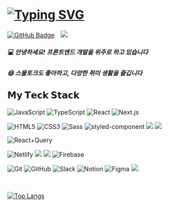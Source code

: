 [![Typing SVG](https://readme-typing-svg.herokuapp.com?font=Lilita+One&size=35&pause=1000&color=E8BFB1&background=FEE9D200&vCenter=true&width=600&height=35&lines=Hi+!+I'm+wonkyung+Min;%23GrowTogether+%23GoodCommunicator)](https://git.io/typing-svg)
===
[![GitHub Badge](https://img.shields.io/badge/-@lolWK-181717?logo=GitHub&logoColor=white&link=https://github.com/lolWK)](https://github.com/lolWK)
<a href="mailto:mwk0725@gmail.com">
  <img 
     src="https://img.shields.io/badge/Gmail-white?logo=Gmail&logoColor=EA4335&link=mailto:mwk0725@gmail.com"
     style="height : auto; margin-left : 10px; margin-right : 10px;"
   />
</a>



##### :computer: 안녕하세요! 프론트엔드 개발을 위주로 하고 있습니다

##### 😄 스몰토크도 좋아하고, 다양한 취미 생활을 즐깁니다

## 𝗠𝘆 𝗧𝗲𝗰𝗸 𝗦𝘁𝗮𝗰𝗸
![JavaScript](https://img.shields.io/badge/-JavaScript-%23F7DF1C?style=flat-square&logo=javascript&logoColor=000000&labelColor=%23F7DF1C&color=%23FFCE5A)
![TypeScript](https://img.shields.io/badge/-TypeScript-007ACC?style=flat-square&logo=typescript&logoColor=white)
![React](https://img.shields.io/badge/-React-%23282C34?style=flat-square&logo=react)
![Next.js](https://img.shields.io/badge/-Next.js-000000?style=flat-square&logo=Next.js&logoColor=white)

![HTML5](https://img.shields.io/badge/-HTML5-%23E44D27?style=flat-square&logo=html5&logoColor=ffffff)
![CSS3](https://img.shields.io/badge/-CSS3-%231572B6?style=flat-square&logo=css3)
![Sass](https://img.shields.io/badge/-Sass-%23CC6699?style=flat-square&logo=sass&logoColor=ffffff)
![styled-component](https://img.shields.io/badge/-styled--components-DB7093?style=flat-square&logo=styled-components&logoColor=%23ffffff)
<img src="https://img.shields.io/badge/Tailwind CSS-06B6D4?style=flat-square&logo=Tailwind CSS&logoColor=white"/>
<img src="https://img.shields.io/badge/shadcn/ui-000000?style=flat-square&logo=shadcn/ui&logoColor=white"/>

![React+Query](https://img.shields.io/badge/-ReactQuery-FF4154?style=flat-square&logo=React+Query&logoColor=white)

![Netlify](https://img.shields.io/badge/-Netlify-%2300C7B7?style=flat-square&logo=netlify&logoColor=ffffff)
<img src="https://img.shields.io/badge/Vercel-000000?style=flat-square&logo=Vercel&logoColor=white"/>
<img src="https://img.shields.io/badge/Supabase-181818?style=flat-square&logo=supabase&logoColor=white"/>
![Firebase](https://img.shields.io/badge/-Firebase-FFCA28?style=flat-square&logo=Firebase&logoColor=000000&labelColor=%23F7DF1C&color=%23FFCE5A)

![Git](https://img.shields.io/badge/-Git-%23F05032?style=flat-square&logo=git&logoColor=%23ffffff)
![GitHub](https://img.shields.io/badge/-GitHub-181717?style=flat-square&logo=GitHub&logoColor=%23ffffff)
![Slack](https://img.shields.io/badge/-Slack-4A154B?style=flat-square&logo=Slack&logoColor=%23ffffff)
![Notion](https://img.shields.io/badge/-Notion-000000?style=flat-square&logo=Notion&logoColor=%23ffffff)
![Figma](https://img.shields.io/badge/-Figma-F24E1E?style=flat-square&logo=Figma&logoColor=%23ffffff)
<img src="https://img.shields.io/badge/Storybook-FF4785?style=flat-square&logo=Storybook&logoColor=white"/>

<br />

[![Top Langs](https://github-readme-stats.vercel.app/api/top-langs/?username=lolWK&layout=compact)](https://github.com/anuraghazra/github-readme-stats)


